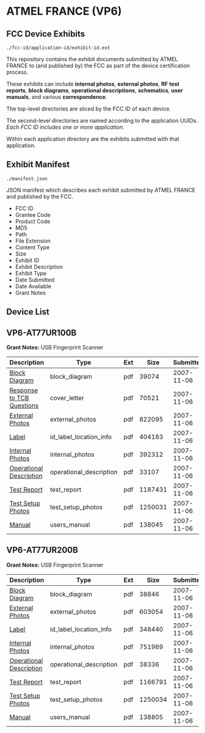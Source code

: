 # ATMEL FRANCE (VP6)
## FCC Device Exhibits

```
./fcc-id/application-id/exhibit-id.ext
```

This repository contains the exhibit documents submitted by ATMEL FRANCE to (and published by) the FCC as part of the device certification process.

These exhibits can include **internal photos**, **external photos**, **RF test reports**, **block diagrams**, **operational descriptions**, **schematics**, **user manuals**, and various **correspondence**.

The top-level directories are sliced by the FCC ID of each device.

The second-level directories are named according to the application UUIDs. *Each FCC ID includes one or more application.*

Within each application directory are the exhibits submitted with that application. 

## Exhibit Manifest

```
./manifest.json
```

JSON manifest which describes each exhibit submitted by ATMEL FRANCE and published by the FCC.

- FCC ID
- Grantee Code
- Product Code
- MD5
- Path
- File Extension
- Content Type
- Size
- Exhibit ID
- Exhibit Description
- Exhibit Type
- Date Submitted
- Date Available
- Grant Notes

## Device List
## VP6-AT77UR100B
**Grant Notes:** USB Fingerprint Scanner

| Description | Type | Ext | Size | Submitted | Available |
| ----------- | ---- | --- | ---- | --------- | --------- |
| [Block Diagram](VP6-AT77UR100B/a486bea02e6cd456d7f38f1f8a4b91c5/864688.pdf) | block_diagram | pdf | 39074 | 2007-11-06 | 2007-11-06 |
| [Response to TCB Questions](VP6-AT77UR100B/a486bea02e6cd456d7f38f1f8a4b91c5/864696.pdf) | cover_letter | pdf | 70521 | 2007-11-06 | 2007-11-06 |
| [External Photos](VP6-AT77UR100B/a486bea02e6cd456d7f38f1f8a4b91c5/864689.pdf) | external_photos | pdf | 822095 | 2007-11-06 | 2007-11-06 |
| [Label](VP6-AT77UR100B/a486bea02e6cd456d7f38f1f8a4b91c5/864690.pdf) | id_label_location_info | pdf | 404183 | 2007-11-06 | 2007-11-06 |
| [Internal Photos](VP6-AT77UR100B/a486bea02e6cd456d7f38f1f8a4b91c5/864691.pdf) | internal_photos | pdf | 392312 | 2007-11-06 | 2007-11-06 |
| [Operational Description](VP6-AT77UR100B/a486bea02e6cd456d7f38f1f8a4b91c5/864692.pdf) | operational_description | pdf | 33107 | 2007-11-06 | 2007-11-06 |
| [Test Report](VP6-AT77UR100B/a486bea02e6cd456d7f38f1f8a4b91c5/864693.pdf) | test_report | pdf | 1187431 | 2007-11-06 | 2007-11-06 |
| [Test Setup Photos](VP6-AT77UR100B/a486bea02e6cd456d7f38f1f8a4b91c5/864694.pdf) | test_setup_photos | pdf | 1250031 | 2007-11-06 | 2007-11-06 |
| [Manual](VP6-AT77UR100B/a486bea02e6cd456d7f38f1f8a4b91c5/864695.pdf) | users_manual | pdf | 138045 | 2007-11-06 | 2007-11-06 |
## VP6-AT77UR200B
**Grant Notes:** USB Fingerprint Scanner

| Description | Type | Ext | Size | Submitted | Available |
| ----------- | ---- | --- | ---- | --------- | --------- |
| [Block Diagram](VP6-AT77UR200B/cbef78e82a3047fc1af394766729f8f9/864697.pdf) | block_diagram | pdf | 38846 | 2007-11-06 | 2007-11-06 |
| [External Photos](VP6-AT77UR200B/cbef78e82a3047fc1af394766729f8f9/864698.pdf) | external_photos | pdf | 603054 | 2007-11-06 | 2007-11-06 |
| [Label](VP6-AT77UR200B/cbef78e82a3047fc1af394766729f8f9/864699.pdf) | id_label_location_info | pdf | 348440 | 2007-11-06 | 2007-11-06 |
| [Internal Photos](VP6-AT77UR200B/cbef78e82a3047fc1af394766729f8f9/864700.pdf) | internal_photos | pdf | 751969 | 2007-11-06 | 2007-11-06 |
| [Operational Description](VP6-AT77UR200B/cbef78e82a3047fc1af394766729f8f9/864701.pdf) | operational_description | pdf | 38336 | 2007-11-06 | 2007-11-06 |
| [Test Report](VP6-AT77UR200B/cbef78e82a3047fc1af394766729f8f9/864702.pdf) | test_report | pdf | 1166791 | 2007-11-06 | 2007-11-06 |
| [Test Setup Photos](VP6-AT77UR200B/cbef78e82a3047fc1af394766729f8f9/864703.pdf) | test_setup_photos | pdf | 1250034 | 2007-11-06 | 2007-11-06 |
| [Manual](VP6-AT77UR200B/cbef78e82a3047fc1af394766729f8f9/864704.pdf) | users_manual | pdf | 138805 | 2007-11-06 | 2007-11-06 |
